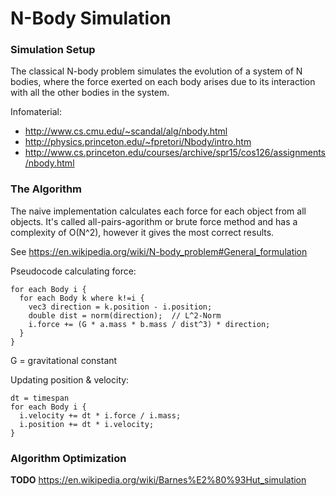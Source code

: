 # N-Body Simulation

### Simulation Setup

The classical N-body problem simulates the evolution of a system of N bodies, where the force exerted on each body arises due to its interaction with all the other bodies in the system.


Infomaterial:
* http://www.cs.cmu.edu/~scandal/alg/nbody.html
* http://physics.princeton.edu/~fpretori/Nbody/intro.htm
* http://www.cs.princeton.edu/courses/archive/spr15/cos126/assignments/nbody.html


### The Algorithm

The naive implementation calculates each force for each object from all objects. It's called all-pairs-agorithm or brute force method and has a complexity of O(N^2), however it gives the most correct results.

See https://en.wikipedia.org/wiki/N-body_problem#General_formulation


Pseudocode calculating force:

    for each Body i {    
      for each Body k where k!=i {
        vec3 direction = k.position - i.position;
        double dist = norm(direction);  // L^2-Norm
        i.force += (G * a.mass * b.mass / dist^3) * direction;
      }
    }
G = gravitational constant

Updating position & velocity:
    
    dt = timespan
    for each Body i {    
      i.velocity += dt * i.force / i.mass;
      i.position += dt * i.velocity;
    }


### Algorithm Optimization

__TODO__
https://en.wikipedia.org/wiki/Barnes%E2%80%93Hut_simulation

